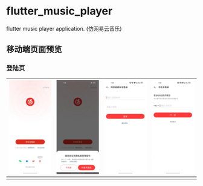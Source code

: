 # flutter_music_player

flutter music player application. (仿网易云音乐)

## 移动端页面预览

### 登陆页

| <img src="./screenshots/login/login.jpg" alt="login" /> | <img src="./screenshots/login/login_bottom_sheet.jpg" alt="login_bottom_sheet" /> | <img src="./screenshots/login/login_email.jpg" alt="login_email" /> | <img src="./screenshots/login/login_phone1.jpg" alt="login_phone1" /> |
| ------------------------------------------------------- | --------------------------------------------------------------------------------- | ------------------------------------------------------------------- | --------------------------------------------------------------------- |
|                                                         |                                                                                   |                                                                     |                                                                       |
